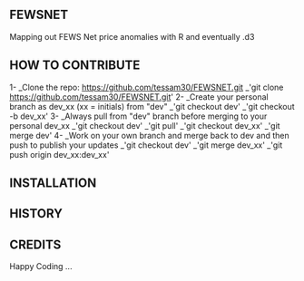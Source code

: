 ## FEWSNET
Mapping out FEWS Net price anomalies with R and eventually .d3

## HOW TO CONTRIBUTE
1- _Clone the repo: https://github.com/tessam30/FEWSNET.git
_'git clone https://github.com/tessam30/FEWSNET.git'
2- _Create your personal branch as dev_xx (xx = initials) from "dev"
_'git checkout dev'
_'git checkout -b dev_xx'
3- _Always pull from "dev" branch before merging to your personal dev_xx
_'git checkout dev'
_'git pull'
_'git checkout dev_xx'
_'git merge dev'
4- _Work on your own branch and merge back to dev and then push to publish your updates
_'git checkout dev'
_'git merge dev_xx'
_'git push origin dev_xx:dev_xx'

## INSTALLATION

## HISTORY

## CREDITS

Happy Coding ...

